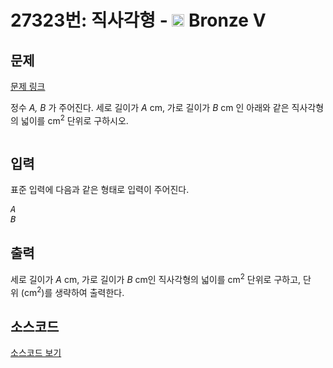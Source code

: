 # 27323번: 직사각형 - <img src="https://static.solved.ac/tier_small/1.svg" style="height:20px" /> Bronze V

<!-- performance -->

<!-- 문제 제출 후 깃허브에 푸시를 했을 때 제출한 코드의 성능이 입력될 공간입니다.-->

<!-- end -->

## 문제

[문제 링크](https://boj.kr/27323)

<p>정수&nbsp;<var>A, B</var>&nbsp;가 주어진다. 세로 길이가&nbsp;<var>A</var>&nbsp;cm, 가로 길이가&nbsp;<var>B</var>&nbsp;cm 인 아래와 같은 직사각형의 넓이를&nbsp;cm<sup>2</sup>&nbsp;단위로 구하시오.</p>

<p style="text-align: center;"><img alt="" src="https://upload.acmicpc.net/4709c305-92ed-40a0-ab2e-3ade81daed95/-/preview/"></p>

## 입력

<p>표준 입력에 다음과 같은 형태로 입력이 주어진다.</p>

<pre><var>A</var>
<var>B</var></pre>

## 출력

<p>세로 길이가&nbsp;<var>A</var>&nbsp;cm, 가로 길이가&nbsp;<var>B</var>&nbsp;cm인 직사각형의 넓이를&nbsp;cm<sup>2</sup>&nbsp;단위로 구하고, 단위&nbsp;(cm<sup>2</sup>)를 생략하여 출력한다.</p>

## 소스코드

[소스코드 보기](Main.java)